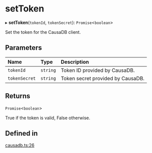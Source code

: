 # setToken


▸ **setToken**(`tokenId`, `tokenSecret`): `Promise`\<`boolean`\>

Set the token for the CausaDB client.

## Parameters

| Name | Type | Description |
| :------ | :------ | :------ |
| `tokenId` | `string` | Token ID provided by CausaDB. |
| `tokenSecret` | `string` | Token secret provided by CausaDB. |

## Returns

`Promise`\<`boolean`\>

True if the token is valid, False otherwise.

## Defined in

[causadb.ts:26](https://github.com/causalabs/causadb-node/blob/f466638/src/causadb.ts#L26)
